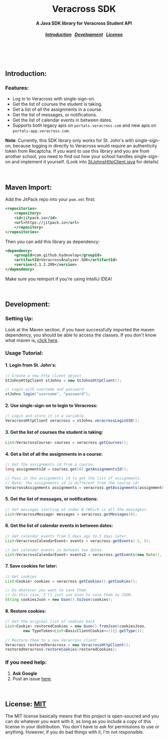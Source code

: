 <h1 align="center"><br><br>
  Veracross SDK
</h1>

<h4 align="center">
  A Java SDK library for Veracross Student API
</h4>

<h5 align="center">
  <a href="#intro">Introduction</a>&nbsp;&nbsp;
  <a href="#development">Development</a>&nbsp;&nbsp;
  <a href="#license">License</a>
</h5><br><br><br>



<a name="intro"></a>
Introduction:
--------

### Features:

* Log in to Veracross with single-sign-on.
* Get the list of courses the student is taking.
* Get a list of all the assignments in a course.
* Get the list of messages, or notifications.
* Get the list of calendar events in between dates.
* Supports both legacy apis on `portals.veracross.com` and new apis on `portals-app.veracross.com`.

**Note**: Currently, this SDK library only works for St. John's with single-sign-on, 
because logging in directly to Veracross would require an authenticity token from Recaptcha.
If you want to use this library and you are from another school,
you need to find out how your school handles single-sign-on and implement it yourself.
(Look into [StJohnsHttpClient.java](./src/main/java/org/hydev/veracross/sdk/StJohnsHttpClient.java) for details)

<br>

<a name="maven"></a>
Maven Import:
--------

Add the JitPack repo into your `pom.xml` first:

```xml
<repositories>
    <repository>
    <id>jitpack.io</id>
    <url>https://jitpack.io</url>
    </repository>
</repositories>
```

Then you can add this library as dependency:

```xml
<dependency>
    <groupId>com.github.hydevelop</groupId>
    <artifactId>VeracrossAnalyzer.SDK</artifactId>
    <version>2.1.2.209</version>
</dependency>
```

Make sure you reimport if you're using IntelliJ IDEA!

<br>

<a name="development"></a>
Development:
--------

### Setting Up:

Look at the Maven section,
if you have successfully imported the maven dependency,
you should be able to access the classes.
If you don't know what maven is, [click here](https://lmgtfy.com/?q=maven).

### Usage Tutorial:

#### 1. Login from St. John's:

```java
// Create a new http client object
StJohnsHttpClient stJohns = new StJohnsHttpClient();

// Login with username and password
stJohns.login("username", "password");
```

#### 2. Use single-sign-on to login to Veracross:

```java
// Login and store it in a variable
VeracrossHttpClient veracross = stJohns.veracrossLoginSSO();
```

#### 3. Get the list of courses the student is taking:

```java
List<VeracrossCourse> courses = veracross.getCourses();
```

#### 4. Get a list of all the assignments in a course:

```java
// Get the assignments id from a course.
long assignmentsId = courses.get(0).getAssignmentsId();

// Pass in the assignments id to get the list of assignments.
// Note: the assignments id is different from the course id!
VeracrossAssignments assignments = veracross.getAssignments(assignmentsId);
```

#### 5. Get the list of messages, or notifications:

```java
// Get messages starting at index 0 (Which is all the messages).
List<VeracrossMessage> messages = veracross.getMessages(0);
```

#### 6. Get the list of calendar events in between dates:

```java
// Get calendar events from 5 days ago to 5 days later.
List<VeracrossCalendarEvent> events = veracross.getEvents(-5, 5);

// Get calendar events in between two dates.
List<VeracrossCalendarEvent> events2 = veracross.getEvents(new Date(), new Date());
```

#### 7. Save cookies for later:

```java
// Get cookies
List<Cookie> cookies = veracross.getCookies().getCookies();

// Do whatever you want to save them.
// In this case, I'll just use Gson to save them as JSON.
String cookiesJson = new Gson().toJson(cookies);
```

#### 8. Restore cookies:

```java
// Get the original list of cookies back
List<Cookie> restoredCookies = new Gson().fromJson(cookiesJson, 
        new TypeToken<List<BasicClientCookie>>(){}.getType());
        
// Restore them to a new Veracross client
Veracross restoredVeracross = new VeracrossHttpClient();
restoredVeracross.restoreCookies(restoredCookies);
```

### If you need help:

1. **Ask Google**
2. Post an issue [here](https://github.com/HyDevelop/VeracrossAnalyzer.SDK/issues).

<br>

<a name="license"></a>
License: [MIT](https://choosealicense.com/licenses/mit/)
--------

The MIT license basically means that this project is open-soucred and you can do whatever you want with it, as long as you include a copy of this license in your distribution. You don't have to ask for permissions to use or anything. However, if you do bad things with it, I'm not responsible.
